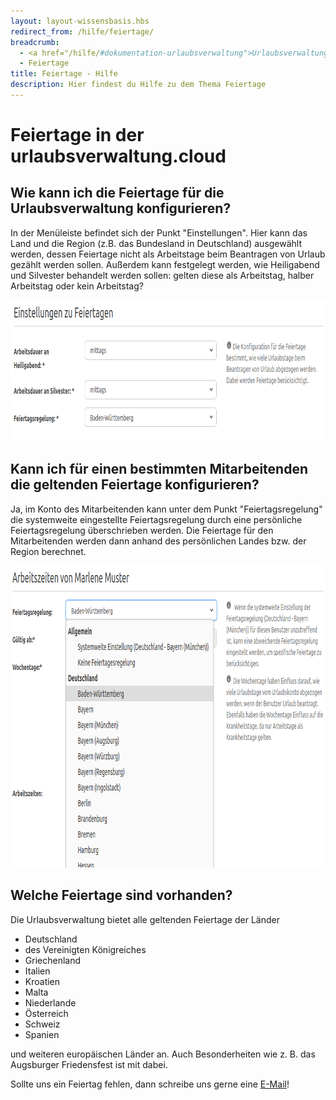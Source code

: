 ```yaml
---
layout: layout-wissensbasis.hbs
redirect_from: /hilfe/feiertage/
breadcrumb:
  - <a href="/hilfe/#dokumentation-urlaubsverwaltung">Urlaubsverwaltung</a>
  - Feiertage
title: Feiertage - Hilfe
description: Hier findest du Hilfe zu dem Thema Feiertage
---
```


# Feiertage in der urlaubsverwaltung.cloud

## Wie kann ich die Feiertage für die Urlaubsverwaltung konfigurieren?

In der Menüleiste befindet sich der Punkt "Einstellungen". Hier kann das Land und die Region
(z.B. das Bundesland in Deutschland) ausgewählt werden, dessen Feiertage nicht als Arbeitstage
beim Beantragen von Urlaub gezählt werden sollen. Außerdem kann festgelegt werden, wie
Heiligabend und Silvester behandelt werden sollen: gelten diese als Arbeitstag,
halber Arbeitstag oder kein Arbeitstag?

<p>
  <picture>
    <source srcset="einstellungen-feiertage.avif" type="image/avif" />
    <source srcset="einstellungen-feiertage.webp" type="image/webp" />
    <img
      src="einstellungen-feiertage.png"
      alt="Einstellungsmöglichkeit der globalen Feiertagsregelung"
      decoding="async"
      loading="lazy"
      width="862"
      height="226"
    />
  </picture>
</p>

## Kann ich für einen bestimmten Mitarbeitenden die geltenden Feiertage konfigurieren?

Ja, im Konto des Mitarbeitenden kann unter dem Punkt "Feiertagsregelung" die systemweite eingestellte Feiertagsregelung
durch eine persönliche Feiertagsregelung überschrieben werden. Die Feiertage für den Mitarbeitenden werden dann anhand
des persönlichen Landes bzw. der Region berechnet.

<p>
  <picture>
    <source srcset="konto-feiertage.avif" type="image/avif" />
    <source srcset="konto-feiertage.webp" type="image/webp" />
    <img
      src="konto-feiertage.png"
      alt="Einstellungsmöglichkeit der persönlichen Feiertagsregelung"
      decoding="async"
      loading="lazy"
      width="898"
      height="483"
    />
  </picture>
</p>

## Welche Feiertage sind vorhanden?

Die Urlaubsverwaltung bietet alle geltenden Feiertage der Länder

- Deutschland
- des Vereinigten Königreiches
- Griechenland
- Italien
- Kroatien
- Malta
- Niederlande
- Österreich
- Schweiz
- Spanien

und weiteren europäischen Länder an. Auch Besonderheiten wie z. B. das Augsburger Friedensfest ist mit dabei.

Sollte uns ein Feiertag fehlen, dann schreibe uns gerne eine [E-Mail](mailto:info@urlaubsverwaltung.cloud?subject=Feiertage)!
